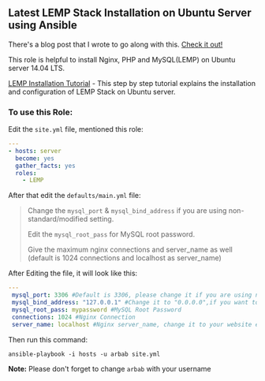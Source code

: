 Latest LEMP Stack Installation on Ubuntu Server using Ansible
--------
There's a blog post that I wrote to go along with this. [Check it out!]

This role is helpful to install Nginx, PHP and MySQL(LEMP) on Ubuntu server 14.04 LTS.

[LEMP Installation Tutorial] - This step by step tutorial explains the installation and configuration of LEMP Stack on Ubuntu server.

### To use this Role:

Edit the `site.yml` file, mentioned this role:

```yaml
---
- hosts: server
  become: yes
  gather_facts: yes
  roles:
    - LEMP
``` 
After that edit the `defaults/main.yml` file:

> Change the `mysql_port` & `mysql_bind_address` if you are using non-standard/modified setting. 
>
> Edit the `mysql_root_pass` for MySQL root password.
>
> Give the maximum nginx connections and server_name as well (default is 1024 connections and localhost as server_name)

After Editing the file, it will look like this:
```yaml
---
 mysql_port: 3306 #Default is 3306, please change it if you are using non-standard
 mysql_bind_address: "127.0.0.1" #Change it to "0.0.0.0",if you want to listen everywhere
 mysql_root_pass: mypassword #MySQL Root Password
 connections: 1024 #Nginx Connection
 server_name: localhost #Nginx server_name, change it to your website e.g: rbgeek.com
```

Then run this command:

```
ansible-playbook -i hosts -u arbab site.yml
```
**Note:** Please don't forget to change `arbab` with your username

[LEMP Installation Tutorial]:https://www.digitalocean.com/community/tutorials/how-to-install-linux-nginx-mysql-php-lemp-stack-on-ubuntu-14-04
[Check it out!]:https://rbgeek.wordpress.com/2015/02/22/installing-the-lemp-stack-on-ubuntu-using-ansible
